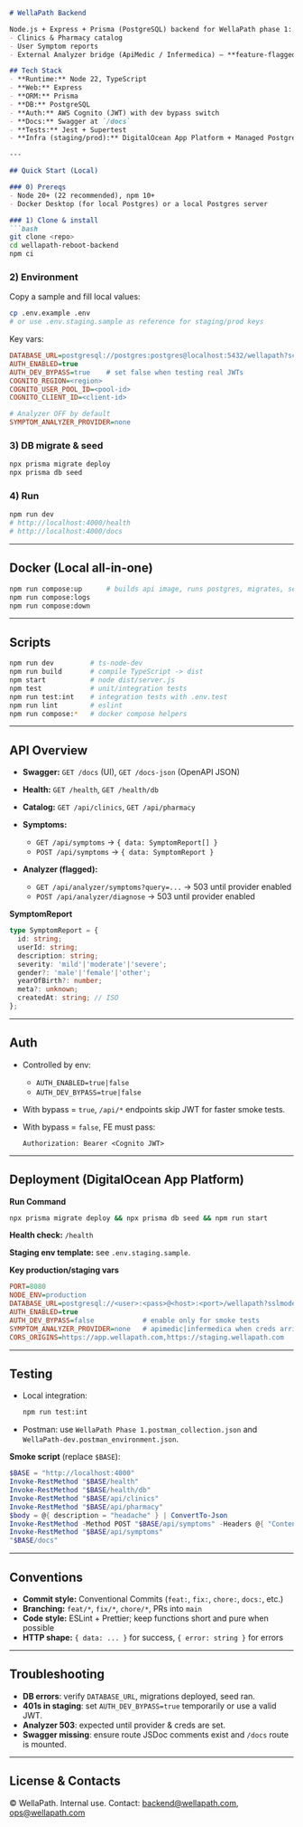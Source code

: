 ````markdown
# WellaPath Backend

Node.js + Express + Prisma (PostgreSQL) backend for WellaPath phase 1:
- Clinics & Pharmacy catalog
- User Symptom reports
- External Analyzer bridge (ApiMedic / Infermedica) — **feature-flagged**

## Tech Stack
- **Runtime:** Node 22, TypeScript
- **Web:** Express
- **ORM:** Prisma
- **DB:** PostgreSQL
- **Auth:** AWS Cognito (JWT) with dev bypass switch
- **Docs:** Swagger at `/docs`
- **Tests:** Jest + Supertest
- **Infra (staging/prod):** DigitalOcean App Platform + Managed PostgreSQL

---

## Quick Start (Local)

### 0) Prereqs
- Node 20+ (22 recommended), npm 10+
- Docker Desktop (for local Postgres) or a local Postgres server

### 1) Clone & install
```bash
git clone <repo>
cd wellapath-reboot-backend
npm ci
````

### 2) Environment

Copy a sample and fill local values:

```bash
cp .env.example .env
# or use .env.staging.sample as reference for staging/prod keys
```

Key vars:

```ini
DATABASE_URL=postgresql://postgres:postgres@localhost:5432/wellapath?schema=public
AUTH_ENABLED=true
AUTH_DEV_BYPASS=true    # set false when testing real JWTs
COGNITO_REGION=<region>
COGNITO_USER_POOL_ID=<pool-id>
COGNITO_CLIENT_ID=<client-id>

# Analyzer OFF by default
SYMPTOM_ANALYZER_PROVIDER=none
```

### 3) DB migrate & seed

```bash
npx prisma migrate deploy
npx prisma db seed
```

### 4) Run

```bash
npm run dev
# http://localhost:4000/health
# http://localhost:4000/docs
```

---

## Docker (Local all-in-one)

```bash
npm run compose:up      # builds api image, runs postgres, migrates, seeds
npm run compose:logs
npm run compose:down
```

---

## Scripts

```bash
npm run dev         # ts-node-dev
npm run build       # compile TypeScript -> dist
npm start           # node dist/server.js
npm test            # unit/integration tests
npm run test:int    # integration tests with .env.test
npm run lint        # eslint
npm run compose:*   # docker compose helpers
```

---

## API Overview

* **Swagger:** `GET /docs` (UI), `GET /docs-json` (OpenAPI JSON)
* **Health:** `GET /health`, `GET /health/db`
* **Catalog:** `GET /api/clinics`, `GET /api/pharmacy`
* **Symptoms:**

  * `GET /api/symptoms` → `{ data: SymptomReport[] }`
  * `POST /api/symptoms` → `{ data: SymptomReport }`
* **Analyzer (flagged):**

  * `GET /api/analyzer/symptoms?query=...` → 503 until provider enabled
  * `POST /api/analyzer/diagnose` → 503 until provider enabled

**SymptomReport**

```ts
type SymptomReport = {
  id: string;
  userId: string;
  description: string;
  severity: 'mild'|'moderate'|'severe';
  gender?: 'male'|'female'|'other';
  yearOfBirth?: number;
  meta?: unknown;
  createdAt: string; // ISO
};
```

---

## Auth

* Controlled by env:

  * `AUTH_ENABLED=true|false`
  * `AUTH_DEV_BYPASS=true|false`
* With bypass = `true`, `/api/*` endpoints skip JWT for faster smoke tests.
* With bypass = `false`, FE must pass:

  ```
  Authorization: Bearer <Cognito JWT>
  ```

---

## Deployment (DigitalOcean App Platform)

**Run Command**

```bash
npx prisma migrate deploy && npx prisma db seed && npm run start
```

**Health check:** `/health`

**Staging env template:** see `.env.staging.sample`.

**Key production/staging vars**

```ini
PORT=8080
NODE_ENV=production
DATABASE_URL=postgresql://<user>:<pass>@<host>:<port>/wellapath?sslmode=require&schema=public
AUTH_ENABLED=true
AUTH_DEV_BYPASS=false            # enable only for smoke tests
SYMPTOM_ANALYZER_PROVIDER=none   # apimedic|infermedica when creds arrive
CORS_ORIGINS=https://app.wellapath.com,https://staging.wellapath.com
```

---

## Testing

* Local integration:

  ```bash
  npm run test:int
  ```
* Postman: use `WellaPath Phase 1.postman_collection.json` and `WellaPath-dev.postman_environment.json`.

**Smoke script** (replace `$BASE`):

```powershell
$BASE = "http://localhost:4000"
Invoke-RestMethod "$BASE/health"
Invoke-RestMethod "$BASE/health/db"
Invoke-RestMethod "$BASE/api/clinics"
Invoke-RestMethod "$BASE/api/pharmacy"
$body = @{ description = "headache" } | ConvertTo-Json
Invoke-RestMethod -Method POST "$BASE/api/symptoms" -Headers @{ "Content-Type"="application/json" } -Body $body
Invoke-RestMethod "$BASE/api/symptoms"
"$BASE/docs"
```

---

## Conventions

* **Commit style:** Conventional Commits (`feat:`, `fix:`, `chore:`, `docs:`, etc.)
* **Branching:** `feat/*`, `fix/*`, `chore/*`, PRs into `main`
* **Code style:** ESLint + Prettier; keep functions short and pure when possible
* **HTTP shape:** `{ data: ... }` for success, `{ error: string }` for errors

---

## Troubleshooting

* **DB errors**: verify `DATABASE_URL`, migrations deployed, seed ran.
* **401s in staging**: set `AUTH_DEV_BYPASS=true` temporarily or use a valid JWT.
* **Analyzer 503**: expected until provider & creds are set.
* **Swagger missing**: ensure route JSDoc comments exist and `/docs` route is mounted.

---

## License & Contacts

© WellaPath. Internal use.
Contact: [backend@wellapath.com](mailto:backend@wellapath.com), [ops@wellapath.com](mailto:ops@wellapath.com)
